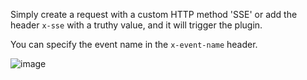 Simply create a request with a custom HTTP method 'SSE' 
or add the header `x-sse` with a truthy value, and it will 
trigger the plugin.

You can specify the event name in the `x-event-name` header.

![image](https://github.com/BinarSkugga/insomnia-plugin-skugga-sse/assets/7575628/8c818981-a48b-4dce-9e53-9d88e7525ab4)
